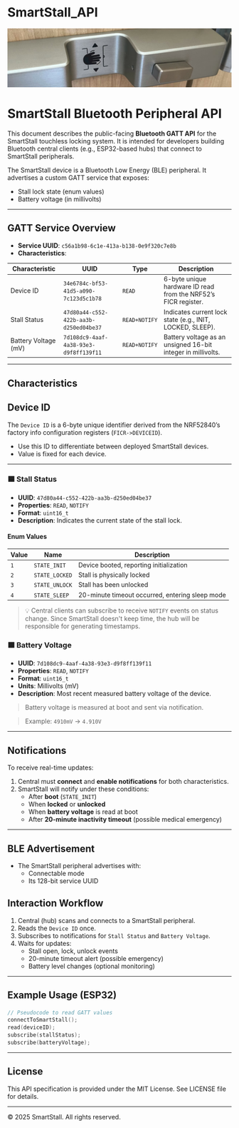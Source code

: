 # SmartStall_API


![image](docs/smartstall_product_img.png)

# SmartStall Bluetooth Peripheral API

This document describes the public-facing **Bluetooth GATT API** for the SmartStall touchless locking system. It is intended for developers building Bluetooth central clients (e.g., ESP32-based hubs) that connect to SmartStall peripherals.

The SmartStall device is a Bluetooth Low Energy (BLE) peripheral. It advertises a custom GATT service that exposes:
- Stall lock state (enum values)
- Battery voltage (in millivolts)

---

## GATT Service Overview

- **Service UUID**: `c56a1b98-6c1e-413a-b138-0e9f320c7e8b`
- **Characteristics**:

| Characteristic        | UUID                                    | Type     | Description                                                                 |
|-----------------------|------------------------------------------|----------|-----------------------------------------------------------------------------|
| Device ID             | `34e6784c-bf53-41d5-a090-7c123d5c1b78`   | `READ`   | 6-byte unique hardware ID read from the NRF52’s FICR register.              |
| Stall Status          | `47d80a44-c552-422b-aa3b-d250ed04be37`   | `READ+NOTIFY` | Indicates current lock state (e.g., INIT, LOCKED, SLEEP).             |
| Battery Voltage (mV)  | `7d108dc9-4aaf-4a38-93e3-d9f8ff139f11`   | `READ+NOTIFY` | Battery voltage as an unsigned 16-bit integer in millivolts.         |

---

## Characteristics

## Device ID

The `Device ID` is a 6-byte unique identifier derived from the NRF52840’s factory info configuration registers (`FICR->DEVICEID`).
- Use this ID to differentiate between deployed SmartStall devices.
- Value is fixed for each device.

---

### 🟦 Stall Status

- **UUID**: `47d80a44-c552-422b-aa3b-d250ed04be37`
- **Properties**: `READ`, `NOTIFY`
- **Format**: `uint16_t`
- **Description**: Indicates the current state of the stall lock.

#### Enum Values

| Value | Name             | Description                                         |
|-------|------------------|-----------------------------------------------------|
| `1`   | `STATE_INIT`     | Device booted, reporting initialization             |
| `2`   | `STATE_LOCKED`   | Stall is physically locked                          |
| `3`   | `STATE_UNLOCK`   | Stall has been unlocked                             |
| `4`   | `STATE_SLEEP`    | 20-minute timeout occurred, entering sleep mode     |

> 💡 Central clients can subscribe to receive `NOTIFY` events on status change. Since SmartStall doesn't keep time, the hub will be responsible for generating timestamps.

### 🟩 Battery Voltage

- **UUID**: `7d108dc9-4aaf-4a38-93e3-d9f8ff139f11`
- **Properties**: `READ`, `NOTIFY`
- **Format**: `uint16_t`
- **Units**: Millivolts (mV)
- **Description**: Most recent measured battery voltage of the device.

> Battery voltage is measured at boot and sent via notification.

> Example: `4910mV` → `4.910V`
---

## Notifications

To receive real-time updates:

1. Central must **connect** and **enable notifications** for both characteristics.
2. SmartStall will notify under these conditions:
   - After **boot** (`STATE_INIT`)
   - When **locked** or **unlocked**
   - When **battery voltage** is read at boot
   - After **20-minute inactivity timeout** (possible medical emergency)

---

## BLE Advertisement

- The SmartStall peripheral advertises with:
  - Connectable mode
  - Its 128-bit service UUID

## Interaction Workflow

1. Central (hub) scans and connects to a SmartStall peripheral.
2. Reads the `Device ID` once.
3. Subscribes to notifications for `Stall Status` and `Battery Voltage`.
4. Waits for updates:
   - Stall open, lock, unlock events
   - 20-minute timeout alert (possible emergency)
   - Battery level changes (optional monitoring)

---

## Example Usage (ESP32)

```cpp
// Pseudocode to read GATT values
connectToSmartStall();
read(deviceID);
subscribe(stallStatus);
subscribe(batteryVoltage);
```

---

## License

This API specification is provided under the MIT License. See LICENSE file for details.

---

© 2025 SmartStall. All rights reserved.